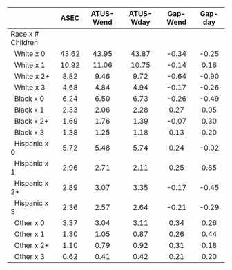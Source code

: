 
|                      |         ASEC |    ATUS-Wend |    ATUS-Wday |     Gap-Wend |      Gap-day |
| -------------------- | :----------: | :----------: | :----------: | :----------: | :----------: |
| Race x # Children    |              |              |              |              |              |
| &nbsp;&nbsp;White x 0 |        43.62 |        43.95 |        43.87 |        -0.34 |        -0.25 |
| &nbsp;&nbsp;White x 1 |        10.92 |        11.06 |        10.75 |        -0.14 |         0.16 |
| &nbsp;&nbsp;White x 2+ |         8.82 |         9.46 |         9.72 |        -0.64 |        -0.90 |
| &nbsp;&nbsp;White x 3 |         4.68 |         4.84 |         4.94 |        -0.17 |        -0.26 |
| &nbsp;&nbsp;Black x 0 |         6.24 |         6.50 |         6.73 |        -0.26 |        -0.49 |
| &nbsp;&nbsp;Black x 1 |         2.33 |         2.06 |         2.28 |         0.27 |         0.05 |
| &nbsp;&nbsp;Black x 2+ |         1.69 |         1.76 |         1.39 |        -0.07 |         0.30 |
| &nbsp;&nbsp;Black x 3 |         1.38 |         1.25 |         1.18 |         0.13 |         0.20 |
| &nbsp;&nbsp;Hispanic x 0 |         5.72 |         5.48 |         5.74 |         0.24 |        -0.02 |
| &nbsp;&nbsp;Hispanic x 1 |         2.96 |         2.71 |         2.11 |         0.25 |         0.85 |
| &nbsp;&nbsp;Hispanic x 2+ |         2.89 |         3.07 |         3.35 |        -0.17 |        -0.45 |
| &nbsp;&nbsp;Hispanic x 3 |         2.36 |         2.57 |         2.64 |        -0.21 |        -0.29 |
| &nbsp;&nbsp;Other x 0 |         3.37 |         3.04 |         3.11 |         0.34 |         0.26 |
| &nbsp;&nbsp;Other x 1 |         1.30 |         1.05 |         0.87 |         0.26 |         0.44 |
| &nbsp;&nbsp;Other x 2+ |         1.10 |         0.79 |         0.92 |         0.31 |         0.18 |
| &nbsp;&nbsp;Other x 3 |         0.62 |         0.41 |         0.42 |         0.21 |         0.20 |

